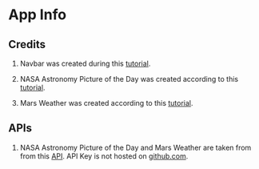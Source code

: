 # App Info

## Credits

1. Navbar was created during this [tutorial](https://www.youtube.com/watch?v=D31P9ovJjqs).

2. NASA Astronomy Picture of the Day was created according to this
   [tutorial](https://medium.com/@jen.snyder/how-to-use-react-to-display-nasas-astronomy-picture-of-the-day-283c01ff9e31).

3. Mars Weather was created according to this [tutorial](https://www.youtube.com/watch?v=gQVR2M3IxMs).

## APIs

1. NASA Astronomy Picture of the Day and Mars Weather are taken from from this [API](https://api.nasa.gov/). API Key is not
   hosted on [github.com](https://github.com/).
